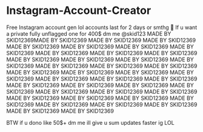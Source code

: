 # Instagram-Account-Creator
Free Instagram account gen lol accounts last for 2 days or smthg :pray:
If u want a private fully unflagged one for 400$ dm me @skid123
MADE BY SKID12369MADE BY SKID12369
MADE BY SKID12369
MADE BY SKID12369
MADE BY SKID12369
MADE BY SKID12369
MADE BY SKID12369
MADE BY SKID12369
MADE BY SKID12369
MADE BY SKID12369
MADE BY SKID12369
MADE BY SKID12369
MADE BY SKID12369
MADE BY SKID12369
MADE BY SKID12369
MADE BY SKID12369
MADE BY SKID12369
MADE BY SKID12369
MADE BY SKID12369
MADE BY SKID12369
MADE BY SKID12369
MADE BY SKID12369
MADE BY SKID12369
MADE BY SKID12369
MADE BY SKID12369
MADE BY SKID12369
MADE BY SKID12369
MADE BY SKID12369
MADE BY SKID12369
MADE BY SKID12369
MADE BY SKID12369
MADE BY SKID12369
MADE BY SKID12369
MADE BY SKID12369
MADE BY SKID12369
MADE BY SKID12369
MADE BY SKID12369
MADE BY SKID12369
MADE BY SKID12369
MADE BY SKID12369
MADE BY SKID12369

BTW if u dono like 50$+ dm me ill give u sum updates faster ig LOL 
